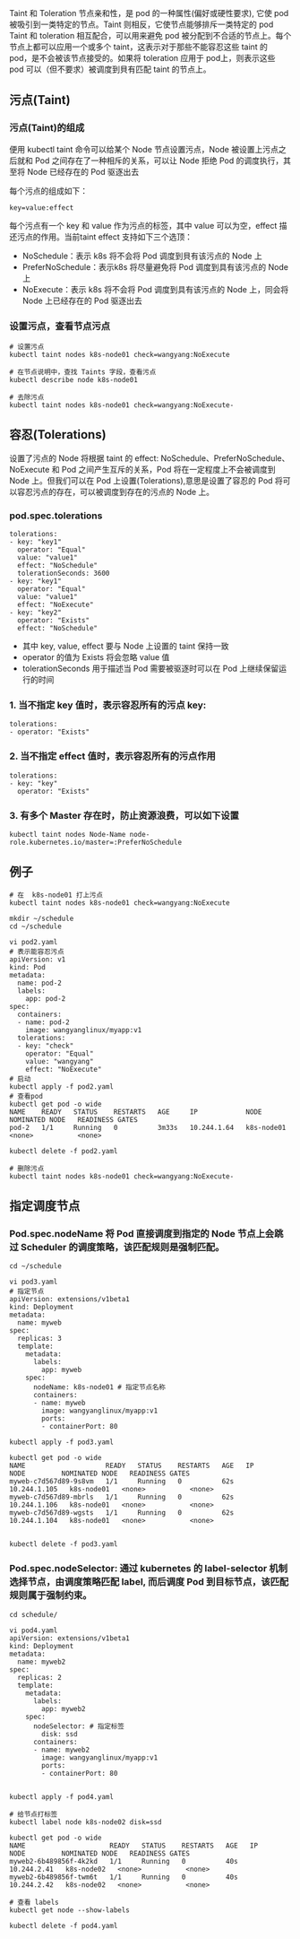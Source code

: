Taint 和 Toleration
节点亲和性，是 pod 的一种属性(偏好或硬性要求), 它使 pod 被吸引到一类特定的节点。Taint 则相反，它使节点能够排斥一类特定的 pod
Taint 和 toleration 相互配合，可以用来避免 pod 被分配到不合适的节点上。每个节点上都可以应用一个或多个 taint，这表示对于那些不能容忍这些 taint 的 pod，是不会被该节点接受的。如果将 toleration 应用于 pod上，则表示这些 pod 可以（但不要求）被调度到貝有匹配 taint 的节点上。

## 污点(Taint)

### 污点(Taint)的组成

便用 kubectl taint 命令可以给某个 Node 节点设置污点，Node 被设置上污点之后就和 Pod 之间存在了一种相斥的关系，可以让 Node 拒绝 Pod 的调度执行，其至将 Node 已经存在的 Pod 驱逐出去

每个污点的组成如下：

```
key=value:effect
```

每个污点有一个 key 和 value 作为污点的标签，其中 value 可以为空，effect 描还污点的作用。当前taint effect 支持如下三个选顶：

- NoSchedule：表示 k8s 将不会将 Pod 调度到貝有该污点的 Node 上
- PreferNoSchedule：表示k8s 将尽量避免将 Pod 调度到具有该污点的 Node 上
- NoExecute：表示 k8s 将不会将 Pod 调度到具有该污点的 Node 上，同会将 Node 上已经存在的 Pod 驱逐出去

### 设置污点，查看节点污点

```
# 设置污点
kubectl taint nodes k8s-node01 check=wangyang:NoExecute

# 在节点说明中，查找 Taints 字段，查看污点
kubectl describe node k8s-node01

# 去除污点
kubectl taint nodes k8s-node01 check=wangyang:NoExecute-
```

## 容忍(Tolerations)

设置了污点的 Node 将根据 taint 的 effect: NoSchedule、PreferNoSchedule、NoExecute 和 Pod 之间产生互斥的关系，Pod 将在一定程度上不会被调度到 Node 上。但我们可以在 Pod 上设置(Tolerations),意思是设置了容忍的 Pod 将可以容忍污点的存在，可以被调度到存在的污点的 Node 上。

### pod.spec.tolerations

```
tolerations:
- key: "key1"
  operator: "Equal"
  value: "value1"
  effect: "NoSchedule"
  tolerationSeconds: 3600
- key: "key1"
  operator: "Equal"
  value: "value1"
  effect: "NoExecute"
- key: "key2"
  operator: "Exists"
  effect: "NoSchedule"
```

- 其中 key, value, effect 要与 Node 上设置的 taint 保持一致
- operator 的值为 Exists 将会忽略 value 值
- tolerationSeconds 用于描述当 Pod 需要被驱逐时可以在 Pod 上继续保留运行的时间

### 1. 当不指定 key 值时，表示容忍所有的污点 key:

```
tolerations:
- operator: "Exists"
```

### 2. 当不指定 effect 值时，表示容忍所有的污点作用

```
tolerations:
- key: "key"
  operator: "Exists"
```

### 3. 有多个 Master 存在时，防止资源浪费，可以如下设置

```
kubectl taint nodes Node-Name node-role.kubernetes.io/master=:PreferNoSchedule
```

## 例子

```shell
# 在  k8s-node01 打上污点
kubectl taint nodes k8s-node01 check=wangyang:NoExecute

mkdir ~/schedule
cd ~/schedule

vi pod2.yaml 
# 表示能容忍污点
apiVersion: v1
kind: Pod
metadata:
  name: pod-2
  labels:
    app: pod-2
spec:
  containers:
  - name: pod-2
    image: wangyanglinux/myapp:v1
  tolerations:
  - key: "check"
    operator: "Equal"
    value: "wangyang"
    effect: "NoExecute"
# 启动
kubectl apply -f pod2.yaml 
# 查看pod
kubectl get pod -o wide
NAME    READY   STATUS    RESTARTS   AGE     IP            NODE         NOMINATED NODE   READINESS GATES
pod-2   1/1     Running   0          3m33s   10.244.1.64   k8s-node01   <none>           <none>

kubectl delete -f pod2.yaml 

# 删除污点
kubectl taint nodes k8s-node01 check=wangyang:NoExecute-
```

## 指定调度节点

### Pod.spec.nodeName 将 Pod 直接调度到指定的 Node 节点上会跳过 Scheduler 的调度策略，该匹配规则是强制匹配。

```shell
cd ~/schedule

vi pod3.yaml 
# 指定节点
apiVersion: extensions/v1beta1
kind: Deployment
metadata:
  name: myweb
spec:
  replicas: 3
  template:
    metadata:
      labels:
        app: myweb
    spec:
      nodeName: k8s-node01 # 指定节点名称
      containers:
      - name: myweb
        image: wangyanglinux/myapp:v1
        ports:
        - containerPort: 80

kubectl apply -f pod3.yaml

kubectl get pod -o wide
NAME                    READY   STATUS    RESTARTS   AGE   IP             NODE         NOMINATED NODE   READINESS GATES
myweb-c7d567d89-9s8vm   1/1     Running   0          62s   10.244.1.105   k8s-node01   <none>           <none>
myweb-c7d567d89-mbrls   1/1     Running   0          62s   10.244.1.106   k8s-node01   <none>           <none>
myweb-c7d567d89-wgsts   1/1     Running   0          62s   10.244.1.104   k8s-node01   <none>           <none>


kubectl delete -f pod3.yaml
```

### Pod.spec.nodeSelector: 通过 kubernetes 的 label-selector 机制选择节点，由调度策略匹配 label, 而后调度 Pod 到目标节点，该匹配规则属于强制约束。

```shell
cd schedule/

vi pod4.yaml 
apiVersion: extensions/v1beta1
kind: Deployment
metadata:
  name: myweb2
spec:
  replicas: 2
  template:
    metadata:
      labels:
        app: myweb2
    spec:
      nodeSelector: # 指定标签
        disk: ssd
      containers:
      - name: myweb2
        image: wangyanglinux/myapp:v1
        ports:
        - containerPort: 80


kubectl apply -f pod4.yaml 

# 给节点打标签
kubectl label node k8s-node02 disk=ssd

kubectl get pod -o wide
NAME                     READY   STATUS    RESTARTS   AGE   IP            NODE         NOMINATED NODE   READINESS GATES
myweb2-6b489856f-4k2kd   1/1     Running   0          40s   10.244.2.41   k8s-node02   <none>           <none>
myweb2-6b489856f-twm6t   1/1     Running   0          40s   10.244.2.42   k8s-node02   <none>           <none>

# 查看 labels
kubectl get node --show-labels

kubectl delete -f pod4.yaml 
```

